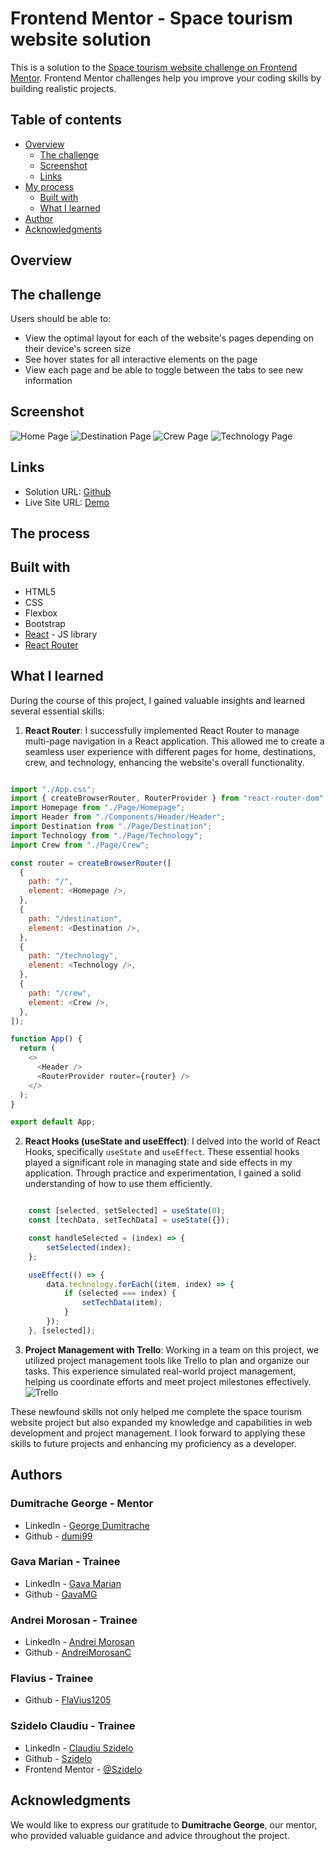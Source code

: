 # Frontend Mentor - Space tourism website solution 

This is a solution to the [Space tourism website challenge on Frontend Mentor](https://www.frontendmentor.io/challenges/space-tourism-multipage-website-gRWj1URZ3). Frontend Mentor challenges help you improve your coding skills by building realistic projects. 

## Table of contents

- [Overview](#overview)
  - [The challenge](#the-challenge)
  - [Screenshot](#screenshot)
  - [Links](#links)
- [My process](#my-process)
  - [Built with](#built-with)
  - [What I learned](#what-i-learned)
- [Author](#author)
- [Acknowledgments](#acknowledgments)

## Overview

## The challenge

Users should be able to:

- View the optimal layout for each of the website's pages depending on their device's screen size
- See hover states for all interactive elements on the page
- View each page and be able to toggle between the tabs to see new information

## Screenshot

![Home Page](./public/images/screenshots/home-snip.PNG)
![Destination Page](./public/images//screenshots/destinations-snip.PNG)
![Crew Page](./public/images/screenshots/crew-snip.PNG)
![Technology Page](./public/images/screenshots/technology-snip.PNG)

## Links

- Solution URL: [Github](https://github.com/dumi99/app7-space-tourism)
- Live Site URL: [Demo](https://app7-space-tourism.vercel.app/)

## The process

## Built with

- HTML5
- CSS 
- Flexbox
- Bootstrap
- [React](https://reactjs.org/) - JS library
- [React Router](https://reactrouter.com/en/main)

## What I learned

During the course of this project, I gained valuable insights and learned several essential skills:

1. **React Router**: I successfully implemented React Router to manage multi-page navigation in a React application. This allowed me to create a seamless user experience with different pages for home, destinations, crew, and technology, enhancing the website's overall functionality.

```js

import "./App.css";
import { createBrowserRouter, RouterProvider } from "react-router-dom";
import Homepage from "./Page/Homepage";
import Header from "./Components/Header/Header";
import Destination from "./Page/Destination";
import Technology from "./Page/Technology";
import Crew from "./Page/Crew";

const router = createBrowserRouter([
  {
    path: "/",
    element: <Homepage />,
  },
  {
    path: "/destination",
    element: <Destination />,
  },
  {
    path: "/technology",
    element: <Technology />,
  },
  {
    path: "/crew",
    element: <Crew />,
  },
]);

function App() {
  return (
    <>
      <Header />
      <RouterProvider router={router} />
    </>
  );
}

export default App;

```

2. **React Hooks (useState and useEffect)**: I delved into the world of React Hooks, specifically `useState` and `useEffect`. These essential hooks played a significant role in managing state and side effects in my application. Through practice and experimentation, I gained a solid understanding of how to use them efficiently.

```js

	const [selected, setSelected] = useState(0);
	const [techData, setTechData] = useState({});

	const handleSelected = (index) => {
		setSelected(index);
	};

	useEffect(() => {
		data.technology.forEach((item, index) => {
			if (selected === index) {
				setTechData(item);
			}
		});
	}, [selected]);

```

3. **Project Management with Trello**: Working in a team on this project, we utilized project management tools like Trello to plan and organize our tasks. This experience simulated real-world project management, helping us coordinate efforts and meet project milestones effectively.
![Trello](./public/images/screenshots/trello-snip.PNG)

These newfound skills not only helped me complete the space tourism website project but also expanded my knowledge and capabilities in web development and project management. I look forward to applying these skills to future projects and enhancing my proficiency as a developer.

## Authors

### Dumitrache George - Mentor

- LinkedIn - [George Dumitrache](https://www.linkedin.com/in/george-dumitrache-1021b120b/)
- Github - [dumi99](https://github.com/dumi99)

### Gava Marian - Trainee

- LinkedIn - [Gava Marian](https://www.linkedin.com/in/gava-marian-551034285/)
- Github - [GavaMG](https://github.com/GavaMG)

### Andrei Morosan - Trainee

- LinkedIn - [Andrei Morosan](https://www.linkedin.com/in/andrei-morosan-3463a6159/)
- Github - [AndreiMorosanC](https://github.com/AndreiMorosanC)

### Flavius - Trainee

- Github - [FlaVius1205](https://github.com/FlaVius1205)

### Szidelo Claudiu - Trainee

- LinkedIn - [Claudiu Szidelo](https://www.linkedin.com/in/claudiu-szidelo-671b1324a/)
- Github - [Szidelo](https://github.com/Szidelo)
- Frontend Mentor - [@Szidelo](https://www.frontendmentor.io/profile/Szidelo)

## Acknowledgments

We would like to express our gratitude to **Dumitrache George**,  our mentor, who provided valuable guidance and advice throughout the project.